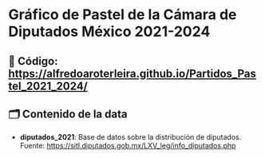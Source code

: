 # Gráfico de Pastel de la Cámara de Diputados México 2021-2024

## 🔗 Código: https://alfredoaroterleira.github.io/Partidos_Pastel_2021_2024/

## 🗂️ Contenido de la data
- **diputados_2021**: Base de datos sobre la distribución de diputados.
Fuente: https://sitl.diputados.gob.mx/LXV_leg/info_diputados.php
